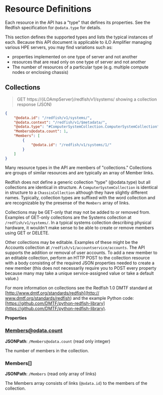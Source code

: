 # Resource Definitions

Each resource in the API has a "type" that defines its properties.  See the Redfish specification for `@odata.type` for details.

This section defines the supported types and lists the typical instances of each.  Because this API document is applicable to iLO Amplifier managing various HPE servers, you may find variations such as:

* properties implemented on one type of server and not another
* resources that are read only on one type of server and not another
* The number of resources of a particular type (e.g. multiple compute nodes or enclosing chassis)

## Collections

> GET https://{iLOAmpServer}/redfish/v1/systems/ showing a collection response (JSON)

```json
{
    "@odata.id": "/redfish/v1/systems/",
    "@odata.context": "/redfish/v1/$metadata/",
    "@odata.type": "#ComputerSystemCollection.ComputerSystemCollection",
    "Members@odata.count": 1,
    "Members": [
        {
            "@odata.id": "/redfish/v1/systems/1/"
        }
    ]
}
```

Many resource types in the API are members of "collections."  Collections are groups of similar resources and are typically an array of Member links.

Redfish does not define a generic collection "type" (@odata.type) but all collections are identical in structure.  A `ComputerSystemCollection` is identical in structure to a `ChassisCollection` although they have slightly different names.  Typically, collection types are suffixed with the word collection and are recognizable by the presense of the `Members` array of links.

Collections may be GET-only that may not be added to or removed from.  Examples of GET-only collections are the Systems collection at `/redfish/v1/systems/`.  In a typical systems collection describing physical hardware, it wouldn't make sense to be able to create or remove members using GET or DELETE.

Other collections may be editable.  Examples of these might be the Accounts collection at `/redfish/v1/accountservice/accounts`.  The API supports the addition or removal of user accounts.  To add a new member to an editable collection, perform an HTTP POST to the collection resource with a body consisting of the required JSON properties needed to create a new member (this does not necessarily require you to POST every property because many may take a unique service-assigned value or take a default value.)

For more information on collections see the Redfish 1.0 DMTF standard at [http://www.dmtf.org/standards/redfish](http:// www.dmtf.org/standards/redfish) and the example Python code:  [https://github.com/DMTF/python-redfish-library](https://github.com/DMTF/python-redfish-library). 


**Properties**

### Members@odata.count

**JSONPath**: `/Members@odata.count` (read only integer)

The number of members in the collection.

### Members[]

**JSONPath**: `/Members` (read only array of links)

The Members array consists of links (`@odata.id`) to the members of the collection.

